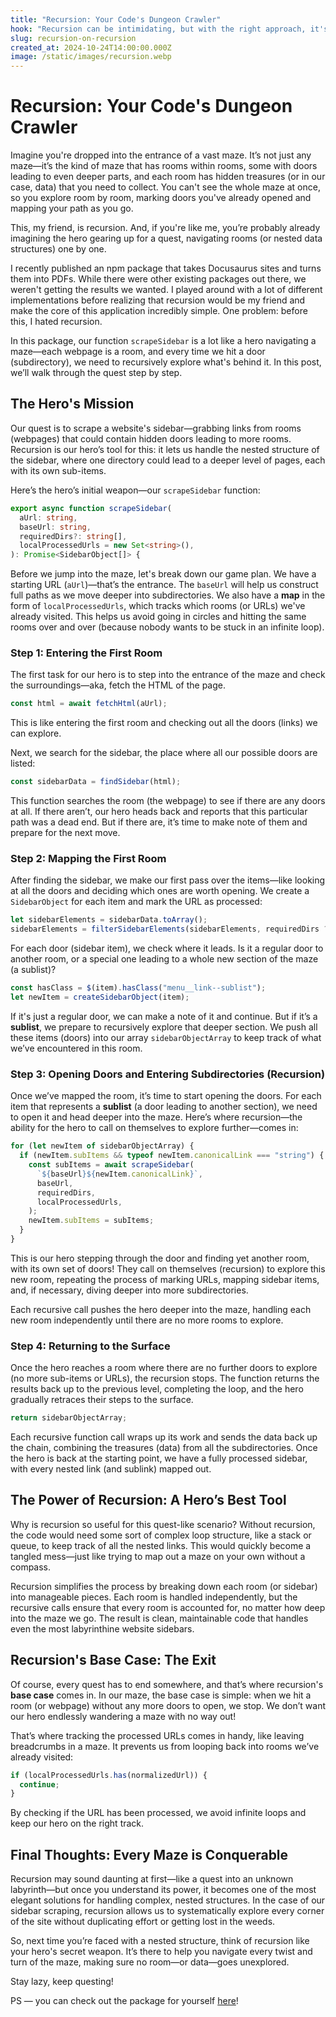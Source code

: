 ```yaml
---
title: "Recursion: Your Code's Dungeon Crawler"
hook: "Recursion can be intimidating, but with the right approach, it's like uncovering a maze, one room at a time. In this post, I break down recursion step by step, using a dungeon crawler analogy to guide you through it."
slug: recursion-on-recursion
created_at: 2024-10-24T14:00:00.000Z
image: /static/images/recursion.webp
---
```


# Recursion: Your Code's Dungeon Crawler

Imagine you're dropped into the entrance of a vast maze. It’s not just any maze—it’s the kind of maze that has rooms within rooms,
some with doors leading to even deeper parts, and each room has hidden treasures (or in our case, data) that you need to collect.
You can't see the whole maze at once, so you explore room by room, marking doors you've already opened and mapping your path as you go.

This, my friend, is recursion. And, if you're like me, you’re probably already imagining the hero gearing up for a quest,
navigating rooms (or nested data structures) one by one.

I recently published an npm package that takes Docusaurus sites and turns them into PDFs. While there were other
existing packages out there, we weren't getting the results we wanted. I played around with a lot of different
implementations before realizing that recursion would be my friend and make the core of this application incredibly
simple. One problem: before this, I hated recursion.

In this package, our function `scrapeSidebar` is a lot like a hero navigating a maze—each webpage is a room,
and every time we hit a door (subdirectory), we need to recursively explore what's behind it. In this post, we’ll walk through
the quest step by step.

## The Hero's Mission

Our quest is to scrape a website's sidebar—grabbing links from rooms (webpages) that could contain hidden doors leading to more rooms.
Recursion is our hero’s tool for this: it lets us handle the nested structure of the sidebar, where one directory could lead to a deeper
level of pages, each with its own sub-items.

Here’s the hero’s initial weapon—our `scrapeSidebar` function:

```ts
export async function scrapeSidebar(
  aUrl: string,
  baseUrl: string,
  requiredDirs?: string[],
  localProcessedUrls = new Set<string>(),
): Promise<SidebarObject[]> {
```

Before we jump into the maze, let's break down our game plan. We have a starting URL (`aUrl`)—that’s the entrance. The `baseUrl` will
help us construct full paths as we move deeper into subdirectories. We also have a **map** in the form of `localProcessedUrls`,
which tracks which rooms (or URLs) we've already visited. This helps us avoid going in circles and hitting the same rooms over and
over (because nobody wants to be stuck in an infinite loop).

### Step 1: Entering the First Room

The first task for our hero is to step into the entrance of the maze and check the surroundings—aka, fetch the HTML of the page.

```ts
const html = await fetchHtml(aUrl);
```

This is like entering the first room and checking out all the doors (links) we can explore.

Next, we search for the sidebar, the place where all our possible doors are listed:

```ts
const sidebarData = findSidebar(html);
```

This function searches the room (the webpage) to see if there are any doors at all. If there aren’t, our hero heads back and reports
that this particular path was a dead end. But if there are, it’s time to make note of them and prepare for the next move.

### Step 2: Mapping the First Room

After finding the sidebar, we make our first pass over the items—like looking at all the doors and deciding which ones are worth opening.
We create a `SidebarObject` for each item and mark the URL as processed:

```ts
let sidebarElements = sidebarData.toArray();
sidebarElements = filterSidebarElements(sidebarElements, requiredDirs ?? []);
```

For each door (sidebar item), we check where it leads. Is it a regular door to another room, or a special one leading to a whole new
section of the maze (a sublist)?

```ts
const hasClass = $(item).hasClass("menu__link--sublist");
let newItem = createSidebarObject(item);
```

If it's just a regular door, we can make a note of it and continue. But if it’s a **sublist**, we prepare to recursively explore that
deeper section. We push all these items (doors) into our array `sidebarObjectArray` to keep track of what we’ve encountered in this room.

### Step 3: Opening Doors and Entering Subdirectories (Recursion)

Once we’ve mapped the room, it’s time to start opening the doors. For each item that represents a **sublist** (a door leading to
another section), we need to open it and head deeper into the maze. Here’s where recursion—the ability for the hero to call on
themselves to explore further—comes in:

```ts
for (let newItem of sidebarObjectArray) {
  if (newItem.subItems && typeof newItem.canonicalLink === "string") {
    const subItems = await scrapeSidebar(
      `${baseUrl}${newItem.canonicalLink}`,
      baseUrl,
      requiredDirs,
      localProcessedUrls,
    );
    newItem.subItems = subItems;
  }
}
```

This is our hero stepping through the door and finding yet another room, with its own set of doors! They call on themselves (recursion)
to explore this new room, repeating the process of marking URLs, mapping sidebar items, and, if necessary, diving deeper into more
subdirectories.

Each recursive call pushes the hero deeper into the maze, handling each new room independently until there are no more rooms to explore.

### Step 4: Returning to the Surface

Once the hero reaches a room where there are no further doors to explore (no more sub-items or URLs), the recursion stops. The function
returns the results back up to the previous level, completing the loop, and the hero gradually retraces their steps to the surface.

```ts
return sidebarObjectArray;
```

Each recursive function call wraps up its work and sends the data back up the chain, combining the treasures (data) from all the
subdirectories. Once the hero is back at the starting point, we have a fully processed sidebar, with every nested link (and sublink)
mapped out.

## The Power of Recursion: A Hero’s Best Tool

Why is recursion so useful for this quest-like scenario? Without recursion, the code would need some sort of complex loop structure,
like a stack or queue, to keep track of all the nested links. This would quickly become a tangled mess—just like trying to map out a
maze on your own without a compass.

Recursion simplifies the process by breaking down each room (or sidebar) into manageable pieces. Each room is handled independently,
but the recursive calls ensure that every room is accounted for, no matter how deep into the maze we go. The result is clean,
maintainable code that handles even the most labyrinthine website sidebars.

## Recursion's Base Case: The Exit

Of course, every quest has to end somewhere, and that’s where recursion's **base case** comes in. In our maze, the base case is simple:
when we hit a room (or webpage) without any more doors to open, we stop. We don’t want our hero endlessly wandering a maze with no way
out!

That’s where tracking the processed URLs comes in handy, like leaving breadcrumbs in a maze. It prevents us from looping back into
rooms we’ve already visited:

```ts
if (localProcessedUrls.has(normalizedUrl)) {
  continue;
}
```

By checking if the URL has been processed, we avoid infinite loops and keep our hero on the right track.

## Final Thoughts: Every Maze is Conquerable

Recursion may sound daunting at first—like a quest into an unknown labyrinth—but once you understand its power, it becomes one of the
most elegant solutions for handling complex, nested structures. In the case of our sidebar scraping, recursion allows us to
systematically explore every corner of the site without duplicating effort or getting lost in the weeds.

So, next time you’re faced with a nested structure, think of recursion like your hero's secret weapon. It’s there to help you navigate
every twist and turn of the maze, making sure no room—or data—goes unexplored.

Stay lazy, keep questing!

PS — you can check out the package for yourself [here](https://www.npmjs.com/package/docusaurus-to-pdf)!
